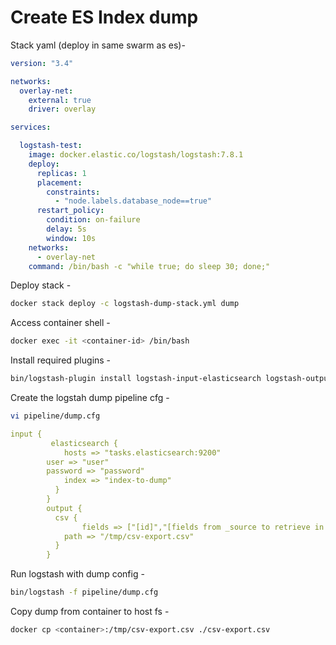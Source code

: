 # Create ES Index dump

Stack yaml (deploy in same swarm as es)-
```yaml
version: "3.4"

networks:
  overlay-net:
    external: true
    driver: overlay

services:

  logstash-test:
    image: docker.elastic.co/logstash/logstash:7.8.1
    deploy:
      replicas: 1
      placement:
        constraints:
          - "node.labels.database_node==true"
      restart_policy:
        condition: on-failure
        delay: 5s
        window: 10s
    networks:
      - overlay-net
    command: /bin/bash -c "while true; do sleep 30; done;"
```

Deploy stack -
```sh
docker stack deploy -c logstash-dump-stack.yml dump
```
Access container shell -
```sh
docker exec -it <container-id> /bin/bash
```
Install required plugins -
```sh
bin/logstash-plugin install logstash-input-elasticsearch logstash-output-csv
```
Create the logstah dump pipeline cfg -
```sh
vi pipeline/dump.cfg
```
```yaml
input {
         elasticsearch {
            hosts => "tasks.elasticsearch:9200"
        user => "user"
        password => "password"
            index => "index-to-dump"
          }
        }
        output {
          csv {
                fields => ["[id]","[fields from _source to retrieve in csv]"]
            path => "/tmp/csv-export.csv"
          }
        }
```
Run logstash with dump config -
```sh
bin/logstash -f pipeline/dump.cfg
```
Copy dump from container to host fs -
```sh
docker cp <container>:/tmp/csv-export.csv ./csv-export.csv
```